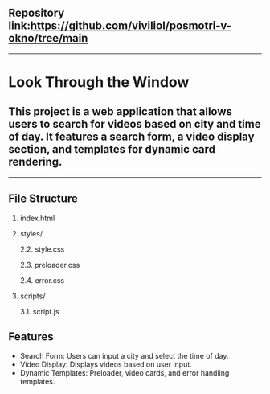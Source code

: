 ## Repository link:https://github.com/viviliol/posmotri-v-okno/tree/main

------ 

# Look Through the Window
## This project is a web application that allows users to search for videos based on city and time of day. It features a search form, a video display section, and templates for dynamic card rendering.

------ 

## File Structure

1. index.html
           
3. styles/
            
   2.2.  style.css
   
   2.3. preloader.css
   
   2.4. error.css
   
3. scripts/
   
    3.1. script.js      
    
## Features

* Search Form: Users can input a city and select the time of day.
* Video Display: Displays videos based on user input.
* Dynamic Templates: Preloader, video cards, and error handling templates.
